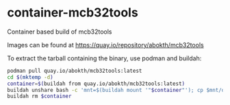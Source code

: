 # container-mcb32tools
Container based build of mcb32tools

Images can be found at https://quay.io/repository/abokth/mcb32tools

To extract the tarball containing the binary, use podman and buildah:

```bash
podman pull quay.io/abokth/mcb32tools:latest
cd $(mktemp -d)
container=$(buildah from quay.io/abokth/mcb32tools:latest)
buildah unshare bash -c 'mnt=$(buildah mount '"$container"'); cp $mnt/opt/mcb32tools-bin-2.2.tar.gz .; buildah umount '"$container"
buildah rm $container
```
